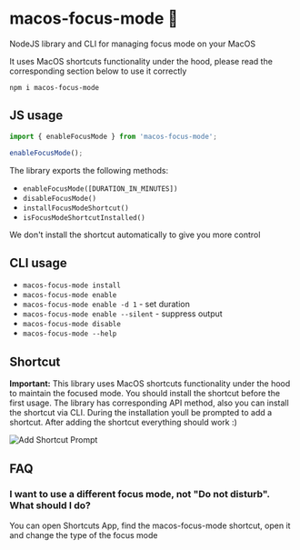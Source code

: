 # macos-focus-mode 🧘
NodeJS library and CLI for managing focus mode on your MacOS

It uses MacOS shortcuts functionality under the hood, please read the corresponding section below to use it correctly

`npm i macos-focus-mode`

## JS usage
```js
import { enableFocusMode } from 'macos-focus-mode';

enableFocusMode();
```

The library exports the following methods:
- `enableFocusMode([DURATION_IN_MINUTES])`
- `disableFocusMode()`
- `installFocusModeShortcut()`
- `isFocusModeShortcutInstalled()`

We don't install the shortcut automatically to give you more control

## CLI usage
- `macos-focus-mode install`
- `macos-focus-mode enable`
- `macos-focus-mode enable -d 1` - set duration
- `macos-focus-mode enable --silent` - suppress output
- `macos-focus-mode disable`
- `macos-focus-mode --help`


## Shortcut
**Important:** This library uses MacOS shortcuts functionality under the hood to maintain the focused mode. 
You should install the shortcut before the first usage. The library has corresponding API method, also you can install the shortcut via CLI.
During the installation youll be prompted to add a shortcut. After adding the shortcut everything should work :)

![Add Shortcut Prompt](https://user-images.githubusercontent.com/2021794/145727002-149e78c4-7505-45a2-a327-fa5f0361e1b0.png)

## FAQ
### I want to use a different focus mode, not "Do not disturb". What should I do?
You can open Shortcuts App, find the  macos-focus-mode shortcut, open it and change the type of the focus mode

